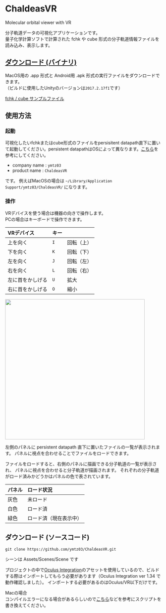 # ChaldeasVR
Molecular orbital viewer with VR

分子軌道データの可視化アプリケーションです。  
量子化学計算ソフトで計算された fchk や cube 形式の分子軌道情報ファイルを読み込み、表示します。

## [ダウンロード (バイナリ)](https://github.com/ymtz03/ChaldeasVR/releases/tag/v1.0)
MacOS用の .app 形式と Android用 .apk 形式の実行ファイルをダウンロードできます。  
（ビルドに使用したUnityのバージョンは`2017.2.17f1`です）

[fchk / cube サンプルファイル](https://drive.google.com/open?id=1f0nKwczLRPjSbt8lK1Rdeg1ZXNr4vaRg)

## 使用方法

### 起動

可視化したいfchkまたはcube形式のファイルをpersisitent datapath直下に置いて起動してください。persistent datapathはOSによって異なります。[こちら](https://docs.unity3d.com/ScriptReference/Application-persistentDataPath.html)を参考にしてください。  

* company name : `ymtz03`
* product name : `ChaldeasVR`

です。
例えばMacOSの場合は
`~/Library/Application Support/ymtz03/ChaldeasVR/`
になります。

### 操作
VRデバイスを使う場合は機器の向きで操作します。  
PCの場合はキーボードで操作できます。  

|VRデバイス|キー||
|:--|:--|:--|
|上を向く|`I`|回転（上）|
|下を向く|`K`|回転（下）|
|左を向く|`J`|回転（左）|
|右を向く|`L`|回転（右）|
|左に首をかしげる|`U`|拡大|
|右に首をかしげる|`O`|縮小|

<img src="https://user-images.githubusercontent.com/33852087/53624972-34566d00-3c45-11e9-9c99-bf0f3bcbb423.png" width=450px>

左側のパネルに persistent datapath 直下に置いたファイルの一覧が表示されます。
パネルに視点を合わせることでファイルをロードできます。

ファイルをロードすると、右側のパネルに描画できる分子軌道の一覧が表示され、
パネルに視点を合わせると分子軌道が描画されます。
それぞれの分子軌道がロード済みかどうかはパネルの色で表されています。

|パネル|ロード状況|
|:--|:--|
|灰色|未ロード|
|白色|ロード済|
|緑色|ロード済（現在表示中）|


## ダウンロード (ソースコード)

`git clone https://github.com/ymtz03/ChaldeasVR.git`

シーンは Assets/Scenes/Scene です

プロジェクトの中で[Oculus Integration](https://assetstore.unity.com/packages/tools/integration/oculus-integration-82022)のアセットを使用しているので、ビルドする際はインポートしてもらう必要があります（Oculus Integration ver 1.34 で動作確認しました）。
インポートする必要があるのはOculus/VR以下だけです。

Macの場合  
コンパイルエラーになる場合があるらしいので[こちら](https://qiita.com/Sam/items/d050db69b5e2a4929672)などを参考にスクリプトを書き換えてください。
